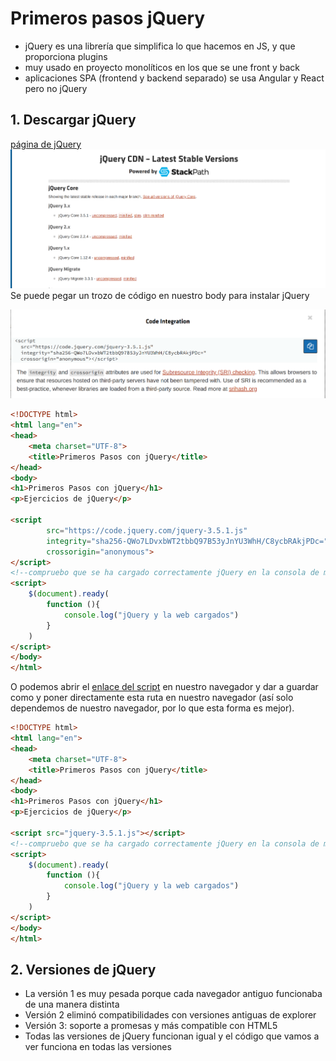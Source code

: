 # Primeros pasos jQuery
 * jQuery es una librería que simplifica lo que hacemos en JS, y que proporciona plugins
 * muy usado en proyecto monolíticos en los que se une front y back
 * aplicaciones SPA (frontend y backend separado) se usa Angular y React pero no jQuery

## 1. Descargar jQuery

[página de jQuery](https://code.jquery.com/)
![img](img/1.png)
Se puede pegar un trozo de código en nuestro body para instalar jQuery



![img](img/2.png)


```html
<!DOCTYPE html>
<html lang="en">
<head>
    <meta charset="UTF-8">
    <title>Primeros Pasos con jQuery</title>
</head>
<body>
<h1>Primeros Pasos con jQuery</h1>
<p>Ejercicios de jQuery</p>

<script
        src="https://code.jquery.com/jquery-3.5.1.js"
        integrity="sha256-QWo7LDvxbWT2tbbQ97B53yJnYU3WhH/C8ycbRAkjPDc="
        crossorigin="anonymous">
</script>
<!--compruebo que se ha cargado correctamente jQuery en la consola de mi navegador con el siguiente script-->
<script>
    $(document).ready(
        function (){
            console.log("jQuery y la web cargados")
        }
    )
</script>
</body>
</html>
```

O podemos abrir el [enlace del script](https://code.jquery.com/jquery-3.5.1.js) en nuestro navegador y dar a guardar como y poner directamente esta ruta en nuestro navegador (así solo dependemos de nuestro navegador, por lo que esta forma es mejor).

```html
<!DOCTYPE html>
<html lang="en">
<head>
    <meta charset="UTF-8">
    <title>Primeros Pasos con jQuery</title>
</head>
<body>
<h1>Primeros Pasos con jQuery</h1>
<p>Ejercicios de jQuery</p>

<script src="jquery-3.5.1.js"></script>
<!--compruebo que se ha cargado correctamente jQuery en la consola de mi navegador con el siguiente script-->
<script>
    $(document).ready(
        function (){
            console.log("jQuery y la web cargados")
        }
    )
</script>
</body>
</html>
```

## 2. Versiones de jQuery

* La versión 1 es muy pesada porque cada navegador antiguo funcionaba de una manera distinta
* Versión 2 eliminó compatibilidades con versiones antiguas de explorer
* Versión 3: soporte a promesas y más compatible con HTML5
* Todas las versiones de jQuery funcionan igual y el código que vamos a ver funciona en todas las versiones
